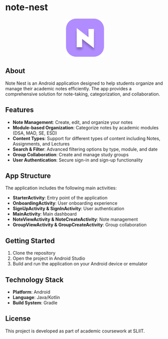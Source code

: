 # note-nest

<div align="center">
  <img src="app/src/main/res/drawable/logo.png" alt="Note Nest Logo" width="120" height="120">
</div>

## About

Note Nest is an Android application designed to help students organize and manage their academic notes efficiently. The app provides a comprehensive solution for note-taking, categorization, and collaboration.

## Features

- **Note Management**: Create, edit, and organize your notes
- **Module-based Organization**: Categorize notes by academic modules (DSA, MAD, SE, ESD)
- **Content Types**: Support for different types of content including Notes, Assignments, and Lectures
- **Search & Filter**: Advanced filtering options by type, module, and date
- **Group Collaboration**: Create and manage study groups
- **User Authentication**: Secure sign-in and sign-up functionality

## App Structure

The application includes the following main activities:
- **StarterActivity**: Entry point of the application
- **OnboardingActivity**: User onboarding experience
- **SignUpActivity & SignInActivity**: User authentication
- **MainActivity**: Main dashboard
- **NoteViewActivity & NoteCreateActivity**: Note management
- **GroupViewActivity & GroupCreateActivity**: Group collaboration

## Getting Started

1. Clone the repository
2. Open the project in Android Studio
3. Build and run the application on your Android device or emulator

## Technology Stack

- **Platform**: Android
- **Language**: Java/Kotlin
- **Build System**: Gradle

## License

This project is developed as part of academic coursework at SLIIT.